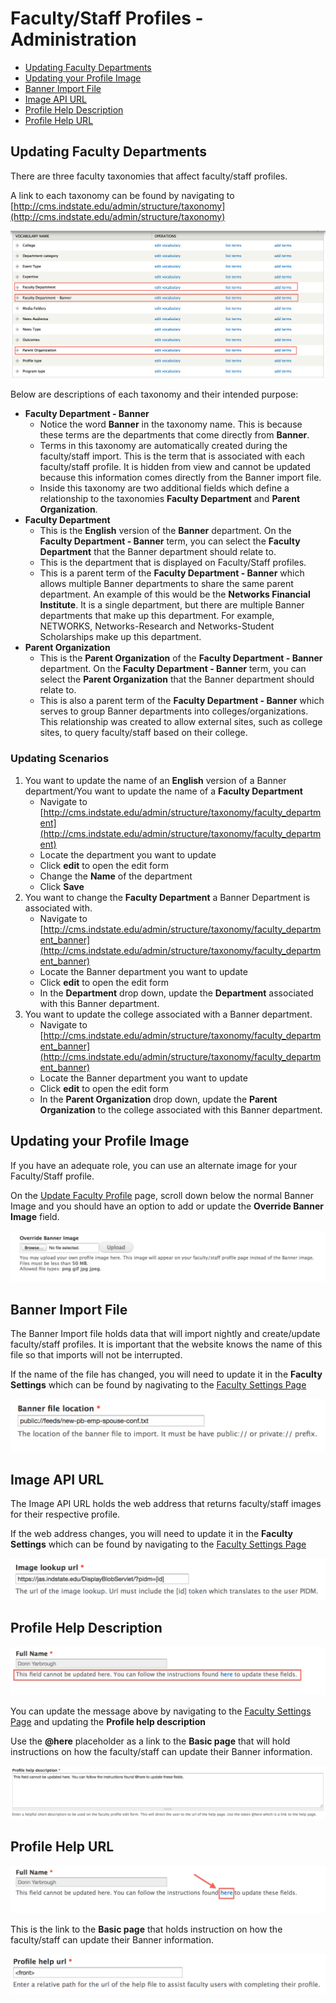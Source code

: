 # Faculty/Staff Profiles - Administration

* [Updating Faculty Departments](#updating-faculty-departments)
* [Updating your Profile Image](#updating-your-profile-image)
* [Banner Import File](#banner-import-file)
* [Image API URL](#image-api-url)
* [Profile Help Description](#profile-help-description)
* [Profile Help URL](#profile-help-url)

## Updating Faculty Departments

There are three faculty taxonomies that affect faculty/staff profiles. 

A link to each taxonomy can be found by navigating to [http://cms.indstate.edu/admin/structure/taxonomy](http://cms.indstate.edu/admin/structure/taxonomy)

![Faculty Taxonomies](../assets/images/TaxonomyVocabList.png "Faculty Taxonomies")

Below are descriptions of each taxonomy and their intended purpose:

* **Faculty Department - Banner**
	* Notice the word **Banner** in the taxonomy name. This is because these terms are the departments that come directly from **Banner**.
	* Terms in this taxonomy are automatically created during the faculty/staff import. This is the term that is associated with each faculty/staff profile. It is hidden from view and cannot be updated because this information comes directly from the Banner import file.
	* Inside this taxonomy are two additional fields which define a relationship to the taxonomies **Faculty Department** and **Parent Organization**.
* **Faculty Department**
	* This is the **English** version of the **Banner** department. On the **Faculty Department - Banner** term, you can select the **Faculty Department** that the Banner department should relate to. 
	* This is the department that is displayed on Faculty/Staff profiles.
	* This is a parent term of the **Faculty Department - Banner** which allows multiple Banner departments to share the same parent department. An example of this would be the **Networks Financial Institute**. It is a single department, but there are multiple Banner departments that make up this department. For example, NETWORKS, Networks-Research and Networks-Student Scholarships make up this department.
* **Parent Organization**
	* This is the **Parent Organization** of the **Faculty Department - Banner** department. On the **Faculty Department - Banner** term, you can select the **Parent Organization** that the Banner department should relate to.  
	* This is also a parent term of the **Faculty Department - Banner** which serves to group Banner departments into colleges/organizations. This relationship was created to allow external sites, such as college sites, to query faculty/staff based on their college.

### Updating Scenarios
1. You want to update the name of an **English** version of a Banner department/You want to update the name of a **Faculty Department**
	* Navigate to [http://cms.indstate.edu/admin/structure/taxonomy/faculty_department](http://cms.indstate.edu/admin/structure/taxonomy/faculty_department)
	* Locate the department you want to update
	* Click **edit** to open the edit form
	* Change the **Name** of the department 
	* Click **Save**
2. You want to change the **Faculty Department** a Banner Department is associated with.
	* Navigate to [http://cms.indstate.edu/admin/structure/taxonomy/faculty_department_banner](http://cms.indstate.edu/admin/structure/taxonomy/faculty_department_banner)
	* Locate the Banner department you want to update
	* Click **edit** to open the edit form
	* In the **Department** drop down, update the **Department** associated with this Banner department.
3. You want to update the college associated with a Banner department.
	* Navigate to [http://cms.indstate.edu/admin/structure/taxonomy/faculty_department_banner](http://cms.indstate.edu/admin/structure/taxonomy/faculty_department_banner)
	* Locate the Banner department you want to update
	* Click **edit** to open the edit form
	* In the **Parent Organization** drop down, update the **Parent Organization** to the college associated with this Banner department.
	
## Updating your Profile Image

If you have an adequate role, you can use an alternate image for your Faculty/Staff profile. 

On the [Update Faculty Profile](http://cms.indstate.edu/admin/faculty-edit) page, scroll down below the normal Banner Image and you should have an option to add or update the **Override Banner Image** field.

![OverrideBannerImage](../assets/images/OverrideBannerImage.png "Override Banner Image")

## Banner Import File

The Banner Import file holds data that will import nightly and create/update faculty/staff profiles. It is important that the website knows the name of this file so that imports will not be interrupted.

If the name of the file has changed, you will need to update it in the **Faculty Settings** which can be found by nagivating to the [Faculty Settings Page](http://cms.indstate.edu/admin/config/people/isu_faculty)

![Image](../assets/images/BannerFileLocation.png "Banner File Location")

## Image API URL

The Image API URL holds the web address that returns faculty/staff images for their respective profile. 

If the web address changes, you will need to update it in the **Faculty Settings** which can be found by navigating to the [Faculty Settings Page](http://cms.indstate.edu/admin/config/people/isu_faculty)

![Image Lookup](../assets/images/ImageLookupUrl.png "Image Lookup URL")

## Profile Help Description

![Image](../assets/images/ProfileHelpDescExample.png "Profile Help Description")

You can update the message above by navigating to the [Faculty Settings Page](http://cms.indstate.edu/admin/config/people/isu_faculty)
and updating the **Profile help description** 

Use the **@here** placeholder as a link to the **Basic page** that will hold instructions on how the faculty/staff can update their Banner information.

![Image](../assets/images/ProfileHelpDesc.png "Profile Help Description")

## Profile Help URL

![Image](../assets/images/ProfileHelpURLExample.png "Profile Help URL")

This is the link to the **Basic page** that holds instruction on how the faculty/staff can update their Banner information.

![Image](../assets/images/ProfileHelpURL.png "Profile Help URL")
